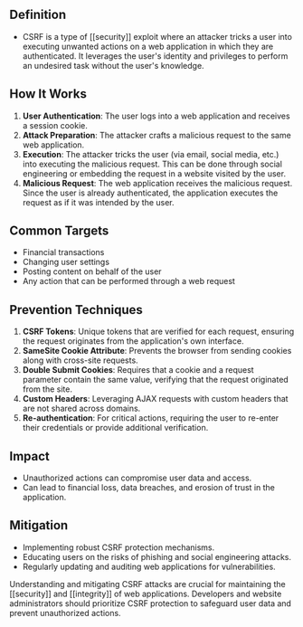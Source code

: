 
## Definition
- CSRF is a type of [[security]] exploit where an attacker tricks a user into executing unwanted actions on a web application in which they are authenticated. It leverages the user's identity and privileges to perform an undesired task without the user's knowledge.

## How It Works
1. **User Authentication**: The user logs into a web application and receives a session cookie.
2. **Attack Preparation**: The attacker crafts a malicious request to the same web application.
3. **Execution**: The attacker tricks the user (via email, social media, etc.) into executing the malicious request. This can be done through social engineering or embedding the request in a website visited by the user.
4. **Malicious Request**: The web application receives the malicious request. Since the user is already authenticated, the application executes the request as if it was intended by the user.

## Common Targets
- Financial transactions
- Changing user settings
- Posting content on behalf of the user
- Any action that can be performed through a web request

## Prevention Techniques
1. **CSRF Tokens**: Unique tokens that are verified for each request, ensuring the request originates from the application's own interface.
2. **SameSite Cookie Attribute**: Prevents the browser from sending cookies along with cross-site requests.
3. **Double Submit Cookies**: Requires that a cookie and a request parameter contain the same value, verifying that the request originated from the site.
4. **Custom Headers**: Leveraging AJAX requests with custom headers that are not shared across domains.
5. **Re-authentication**: For critical actions, requiring the user to re-enter their credentials or provide additional verification.

## Impact
- Unauthorized actions can compromise user data and access.
- Can lead to financial loss, data breaches, and erosion of trust in the application.

## Mitigation
- Implementing robust CSRF protection mechanisms.
- Educating users on the risks of phishing and social engineering attacks.
- Regularly updating and auditing web applications for vulnerabilities.

Understanding and mitigating CSRF attacks are crucial for maintaining the [[security]] and [[integrity]] of web applications. Developers and website administrators should prioritize CSRF protection to safeguard user data and prevent unauthorized actions.
